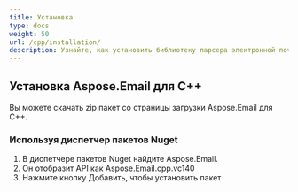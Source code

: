 ```yaml
---
title: Установка
type: docs
weight: 50
url: /cpp/installation/
description: Узнайте, как установить библиотеку парсера электронной почты C++.
---
```


## **Установка Aspose.Email для C++**
Вы можете скачать zip пакет со страницы загрузки Aspose.Email для C++.
### **Используя диспетчер пакетов Nuget**
1. В диспетчере пакетов Nuget найдите Aspose.Email.
1. Он отобразит API как Aspose.Email.cpp.vc140
1. Нажмите кнопку Добавить, чтобы установить пакет